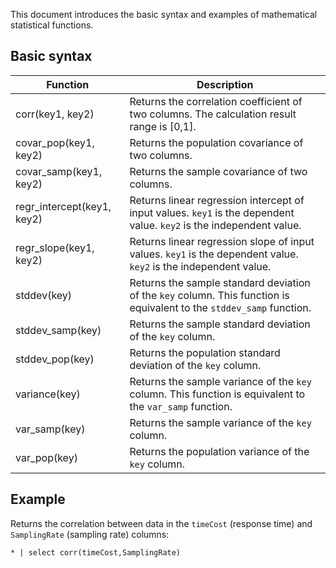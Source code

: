 This document introduces the basic syntax and examples of mathematical statistical functions.

## Basic syntax

| Function                   | Description                                                         |
| -------------------------- | ------------------------------------------------------ |
| corr(key1, key2) [](id:corr)          | Returns the correlation coefficient of two columns. The calculation result range is [0,1].               |
| covar_pop(key1, key2) [](id:covar_pop)     | Returns the population covariance of two columns.                                 |
| covar_samp(key1, key2) [](id:covar_samp)    | Returns the sample covariance of two columns.                                 |
| regr_intercept(key1, key2)[](id:regr_intercept) | Returns linear regression intercept of input values. `key1` is the dependent value. `key2` is the independent value. |
| regr_slope(key1, key2) [](id:regr_slope)    | Returns linear regression slope of input values. `key1` is the dependent value. `key2` is the independent value. |
| stddev(key)    [](id:stddev)            | Returns the sample standard deviation of the `key` column. This function is equivalent to the `stddev_samp` function.         |
| stddev_samp(key)[](id:stddev_samp)           | Returns the sample standard deviation of the `key` column.                                |
| stddev_pop(key) [](id:stddev_pop)           | Returns the population standard deviation of the `key` column.                                |
| variance(key) [](id:variance)             | Returns the sample variance of the `key` column. This function is equivalent to the `var_samp` function.              |
| var_samp(key) [](id:var_samp)             | Returns the sample variance of the `key` column.                                |
| var_pop(key)   [](id:var_pop)            | Returns the population variance of the `key` column.                                 |



## Example
Returns the correlation between data in the `timeCost` (response time) and `SamplingRate` (sampling rate) columns:
```
* | select corr(timeCost,SamplingRate)
```

